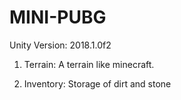 # MINI-PUBG

Unity Version: 2018.1.0f2

1. Terrain: 
A terrain like minecraft.

2. Inventory:
Storage of dirt and stone


